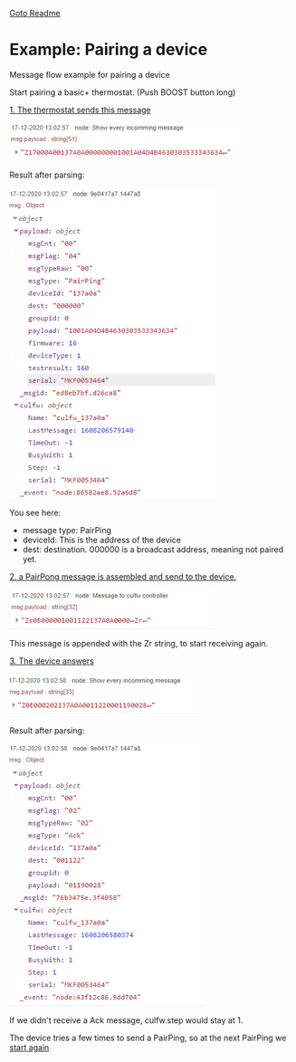 [Goto Readme](README.md)

# Example: Pairing a device

Message flow example for pairing a device

Start pairing a basic+ thermostat.  (Push BOOST button long)

[1. The thermostat sends this message](#1-pairping)

![](images/pairing_01.png)

Result after parsing:

![](images/pairing_02.png)

You see here:

* message type: PairPing
* deviceId:  This is the address of the device
* dest: destination.  000000 is a broadcast address, meaning not paired yet.   


[2. a PairPong message is assembled and send to the device.](#2-pairpong)

![](images/pairing_03.png)

This message is appended with the Zr string, to start receiving again.



[3. The device answers](#3-ack)

![](images/pairing_04.png)

Result after parsing:

![](images/pairing_05.png)


If we didn't receive a Ack message, culfw.step would stay at 1.

The device tries a few times to send a PairPing, so at the next PairPing we [start again](Example_pairing.md#1-pairping) 








